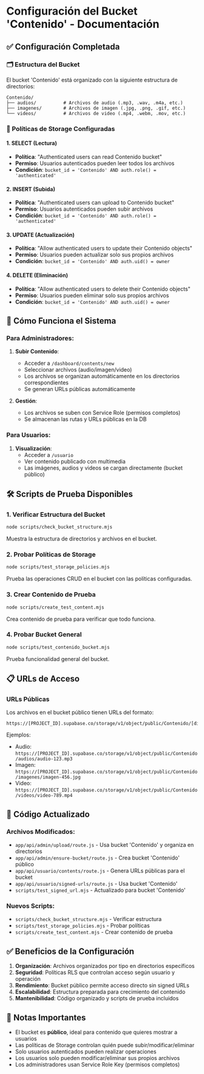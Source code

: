 # Configuración del Bucket 'Contenido' - Documentación

## ✅ Configuración Completada

### 🗂️ Estructura del Bucket
El bucket 'Contenido' está organizado con la siguiente estructura de directorios:

```
Contenido/
├── audios/          # Archivos de audio (.mp3, .wav, .m4a, etc.)
├── imagenes/        # Archivos de imagen (.jpg, .png, .gif, etc.)
└── videos/          # Archivos de video (.mp4, .webm, .mov, etc.)
```

### 🔐 Políticas de Storage Configuradas

#### 1. **SELECT (Lectura)**
- **Política**: "Authenticated users can read Contenido bucket"
- **Permiso**: Usuarios autenticados pueden leer todos los archivos
- **Condición**: `bucket_id = 'Contenido' AND auth.role() = 'authenticated'`

#### 2. **INSERT (Subida)**
- **Política**: "Authenticated users can upload to Contenido bucket"
- **Permiso**: Usuarios autenticados pueden subir archivos
- **Condición**: `bucket_id = 'Contenido' AND auth.role() = 'authenticated'`

#### 3. **UPDATE (Actualización)**
- **Política**: "Allow authenticated users to update their Contenido objects"
- **Permiso**: Usuarios pueden actualizar solo sus propios archivos
- **Condición**: `bucket_id = 'Contenido' AND auth.uid() = owner`

#### 4. **DELETE (Eliminación)**
- **Política**: "Allow authenticated users to delete their Contenido objects"
- **Permiso**: Usuarios pueden eliminar solo sus propios archivos
- **Condición**: `bucket_id = 'Contenido' AND auth.uid() = owner`

## 🚀 Cómo Funciona el Sistema

### Para Administradores:
1. **Subir Contenido**: 
   - Acceder a `/dashboard/contents/new`
   - Seleccionar archivos (audio/imagen/video)
   - Los archivos se organizan automáticamente en los directorios correspondientes
   - Se generan URLs públicas automáticamente

2. **Gestión**: 
   - Los archivos se suben con Service Role (permisos completos)
   - Se almacenan las rutas y URLs públicas en la DB

### Para Usuarios:
1. **Visualización**:
   - Acceder a `/usuario`
   - Ver contenido publicado con multimedia
   - Las imágenes, audios y videos se cargan directamente (bucket público)

## 🛠️ Scripts de Prueba Disponibles

### 1. **Verificar Estructura del Bucket**
```bash
node scripts/check_bucket_structure.mjs
```
Muestra la estructura de directorios y archivos en el bucket.

### 2. **Probar Políticas de Storage**
```bash
node scripts/test_storage_policies.mjs
```
Prueba las operaciones CRUD en el bucket con las políticas configuradas.

### 3. **Crear Contenido de Prueba**
```bash
node scripts/create_test_content.mjs
```
Crea contenido de prueba para verificar que todo funciona.

### 4. **Probar Bucket General**
```bash
node scripts/test_contenido_bucket.mjs
```
Prueba funcionalidad general del bucket.

## 📋 URLs de Acceso

### URLs Públicas
Los archivos en el bucket público tienen URLs del formato:
```
https://[PROJECT_ID].supabase.co/storage/v1/object/public/Contenido/[directory]/[filename]
```

Ejemplos:
- Audio: `https://[PROJECT_ID].supabase.co/storage/v1/object/public/Contenido/audios/audio-123.mp3`
- Imagen: `https://[PROJECT_ID].supabase.co/storage/v1/object/public/Contenido/imagenes/imagen-456.jpg`
- Video: `https://[PROJECT_ID].supabase.co/storage/v1/object/public/Contenido/videos/video-789.mp4`

## 🔧 Código Actualizado

### Archivos Modificados:
- `app/api/admin/upload/route.js` - Usa bucket 'Contenido' y organiza en directorios
- `app/api/admin/ensure-bucket/route.js` - Crea bucket 'Contenido' público
- `app/api/usuario/contents/route.js` - Genera URLs públicas para el bucket
- `app/api/usuario/signed-urls/route.js` - Usa bucket 'Contenido'
- `scripts/test_signed_url.mjs` - Actualizado para bucket 'Contenido'

### Nuevos Scripts:
- `scripts/check_bucket_structure.mjs` - Verificar estructura
- `scripts/test_storage_policies.mjs` - Probar políticas
- `scripts/create_test_content.mjs` - Crear contenido de prueba

## ✅ Beneficios de la Configuración

1. **Organización**: Archivos organizados por tipo en directorios específicos
2. **Seguridad**: Políticas RLS que controlan acceso según usuario y operación
3. **Rendimiento**: Bucket público permite acceso directo sin signed URLs
4. **Escalabilidad**: Estructura preparada para crecimiento del contenido
5. **Mantenibilidad**: Código organizado y scripts de prueba incluidos

## 🚨 Notas Importantes

- El bucket es **público**, ideal para contenido que quieres mostrar a usuarios
- Las políticas de Storage controlan quién puede subir/modificar/eliminar
- Solo usuarios autenticados pueden realizar operaciones
- Los usuarios solo pueden modificar/eliminar sus propios archivos
- Los administradores usan Service Role Key (permisos completos)
